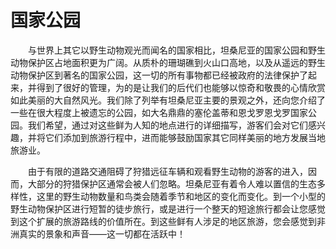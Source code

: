 #	国家公园
　　与世界上其它以野生动物观光而闻名的国家相比，坦桑尼亚的国家公园和野生动物保护区占地面积更为广阔。从质朴的珊瑚礁到火山口高地，以及从遥远的野生动物保护区到著名的国家公园，这一切的所有事物都已经被政府的法律保护了起来，并得到了很好的管理，为的是让我们的后代们也能够以惊奇和敬畏的心情欣赏如此美丽的大自然风光。我们除了列举有坦桑尼亚主要的景观之外，还向您介绍了一些在很大程度上被遗忘的公园，如大名鼎鼎的塞伦盖蒂和恩戈罗恩戈罗国家公园。我们希望，通过对这些鲜为人知的地点进行的详细描写，游客们会对它们感兴趣，并将它们添加到旅游行程中，进而能够鼓励国家其它同样美丽的地方发展当地旅游业。

　　由于有限的道路交通阻碍了狩猎远征车辆和观看野生动物的游客的进入，因而，大部分的狩猎保护区通常会被人们忽略。坦桑尼亚有着令人难以置信的生态多样性，这里的野生动物数量和鸟类会随着季节和地区的变化而变化。到一个小型的野生动物保护区进行短暂的徒步旅行，或是进行一个整天的短途旅行都会让您感觉到这个扩展的旅游路线的价值所在。到这些鲜有人涉足的地区旅游，您会感觉到非洲真实的景象和声音——这一切都在活跃中！